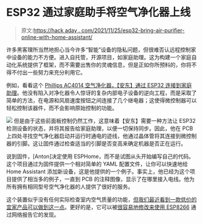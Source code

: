 # ESP32 通过家庭助手将空气净化器上线

> 原文:[https://hack aday . com/2021/11/25/esp32-bring-air-purifier-online-with-home-assistant/](https://hackaday.com/2021/11/25/esp32-brings-air-purifier-online-with-home-assistant/)

许多黑客理所当然地担心当今许多“智能”设备的隐私问题，但很难否认远程控制家中设备的能力不方便。进入自托管，开源项目，如家庭助理。这为构建一个家庭自动化系统提供了框架，而不需要出售你的灵魂信息，但是正如你所预料的，你将不得不付出一些努力来充分利用它。

例如，看看这个 [Phillips AC4014 空气净化器，【安东】通过 ESP32 连接到家庭助理](https://hackaday.io/project/182589-making-an-old-air-purifier-smart)。他没有陷入对净化器令人惊讶的复杂内部电子设备的逆向工程，而是采取了简单的方法，在电源和风扇速度按钮之间连接了几个继电器；这使得微控制器可以轻松控制该器件，而不会影响原始控制的功能。

[![](../Images/ad7ac4eb96f7d95cab7456021e6cebf9.png)](https://hackaday.com/wp-content/uploads/2021/11/esp32purifier_detail.png) 但是由于这些前面板控制仍然工作，这意味着【安东】需要一种方法让 ESP32 检测设备的状态，并将其报告给家庭助理，以便一切保持同步。因此，他在 PCB 上四处寻找空气净化器启动并运行时通电的迹线，他通过晶体管将其连接到微控制器的引脚。这让固件通过检查适当的引脚是否变高来确定机器是否正在运行。

说到固件，[Anton]决定使用 ESPHome，而不是试图从头开始编写自己的代码。这个项目通过为固件提供一个相对简单的 YAML 配置文件，让你可以快速地给 Home Assistant 添加新设备，这是他提供的一个例子。事实上，他已经为这个项目提供了相当多的例子，一直到 PCB 的注释图像，显示了在哪里接入电线。他为所有拥有相同型号空气净化器的人提供了很好的服务。

这个装置似乎没有任何实际检查室内空气质量的功能，[但我们最近看到一款低价的宜家产品可以做到这一点](https://hackaday.com/2021/07/24/esp8266-adds-wifi-logging-to-ikeas-air-quality-sensor/)。更好的是，它可以被[很容易地修改来使用 ESP8266](https://hackaday.com/2021/08/13/hacked-ikea-air-quality-sensor-gets-custom-pcb/) 通过网络报告它的发现。